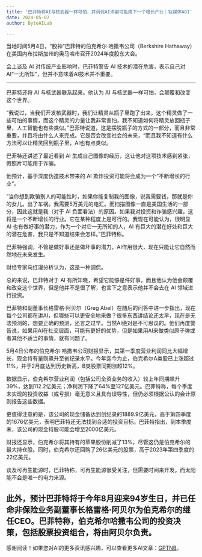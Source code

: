 ```yaml
---
title: '巴菲特称AI与核武器一样可怕，并调侃AI诈骗可能成下一个增长产业｜钛媒体AGI'
date: 2024-05-07
author: ByteAILab

---
```


当地时间5月4日，“股神“巴菲特的伯克希尔·哈撒韦公司（Berkshire Hathaway）在美国内布拉斯加州的奥马哈市召开2024年度股东大会。

会上谈及 AI 对传统产业影响时，巴菲特警告 AI 技术的潜在危害，表示自己对AI“一无所知”，但并不意味着AI技术并不重要。

---


巴菲特还将 AI 与核武器联系起来。他认为 AI 与核武器一样可怕，会颠覆和改变这个世界。

“我说过，当我们开发核武器时，我们让精灵从瓶子里跑了出来，这个精灵做了一些可怕的事情，而这个精灵的力量让我非常害怕，我不知道如何将精灵放回瓶子里，人工智能也有些类似。”巴菲特说道，这是摆脱瓶子的方式的一部分，而且非常重要，并且将由什么人来完成。它是否会改变社会的未来，“而且我不知道有什么方法可以让精灵回到瓶子里，AI也有点类似。

巴菲特还讲述了最近看到 AI 生成自己图像的经历，这让他对这项技术感到紧张，假照片可能用于诈骗。

他预计，基于深度伪造技术带来的 AI 欺诈投资可能将会成为一个“不断增长的行业”。

”当你想到欺骗别人的可能性时，如果你能复制我的图像，说我需要钱，那就是你的女儿。出了车祸。我需要5万美元的电汇。而扫描图像一直是美国生活的一部分，因此这就是我（对于 AI 负面看法）的原因。如果我对投资和诈骗感兴趣，这将是一个不断增长的行业。它在某种程度上是可行的。我现在可能认为，很明显 AI 也有做好事的潜力，作为一个对它一无所知的人，AI 有巨大的潜在好处和巨大的潜在危害，我只是不知道结果会怎样。”巴菲特称。

巴菲特强调，不管是做好事还是做坏事的潜力，AI作用很大，现在只能让它自然而然地在未来发生。

财经专家马红漫分析认为，这是一种调侃。

总的来说，巴菲特对于 AI 有所知晓，希望它能够是件好事，而且他认为他会颠覆和改变这个世界，但是他并不是很了解，也言下之意表示他并不会去在 AI 领域进行投资。

巴菲特和副董事长格雷格·阿贝尔（Greg Abel）在随后的问答中进一步指出，现在每个公司都在讲AI，但哪些可以更安全地来做？很多东西讲结论还太早，现在是无法预测的，想要正确的预测，还言之过早。当然AI绝对是不可思议的。他们再度警告说，如果用AI在社交层面，可能有更好的优势，但是如果用AI来做类似原子弹或者其他不适当的事情，就有问题了。

5月4日公布的伯克希尔·哈撒韦公司财报显示，其第一季度营业利润同比大幅增长，现金持有量则飙升至创纪录水平。今年迄今为止，伯克希尔A类股已上涨超过11%，并于2月底达到历史新高，B类股票同期涨超12%。

数据显示，伯克希尔营业利润（包括公司全资业务的收入）较上年同期飙升39%，达到112.2亿美元；净利润下降了64%至127亿美元。巴菲特称，每个季度未实现的投资收益（或亏损）毫无意义且具有误导性，但仍必须根据公认的会计原则报告这些数据。

更值得注意的是，该公司的现金储备达到创纪录的1889.9亿美元，高于第四季度的1676亿美元，表明巴菲特还无法找到合适的投资目标。巴菲特指出，到本季度末，该公司的现金持股可能会增至2000亿美元。

财报还显示，伯克希尔将其持有的苹果股份削减了13%，尽管这仍是伯克希尔的最大持仓股。同时，伯克希尔还回购了26亿美元的股票，高于2023年第四季度的22亿美元。

谈及可再生能源时，巴菲特称，可再生能源很受关注，但需要时间来开发。而太阳能不会是唯一的电力来源。

此外，预计巴菲特将于今年8月迎来94岁生日，并已任命非保险业务副董事长格雷格·阿贝尔为伯克希尔的继任CEO。巴菲特称，伯克希尔哈撒韦公司的投资决策，包括股票投资组合，将由阿贝尔负责。
---
感谢阅读！如果您对AI的更多资讯感兴趣，可以查看更多AI文章：[GPTNB](https://gptnb.com)。